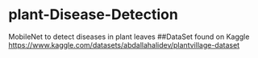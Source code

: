 # plant-Disease-Detection
MobileNet to detect diseases in plant leaves
##DataSet found on Kaggle
https://www.kaggle.com/datasets/abdallahalidev/plantvillage-dataset
